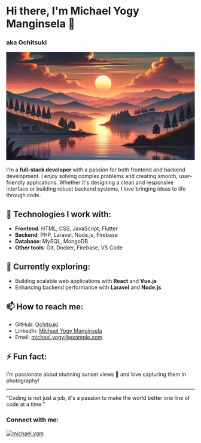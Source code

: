 # Hi there, I'm Michael Yogy Manginsela 👋
### aka Ochitsuki

![Banner](sunset_banner.webp)

I'm a **full-stack developer** with a passion for both frontend and backend development. I enjoy solving complex problems and creating smooth, user-friendly applications. Whether it's designing a clean and responsive interface or building robust backend systems, I love bringing ideas to life through code.

## 🔧 Technologies I work with:
- **Frontend**: HTML, CSS, JavaScript, Flutter
- **Backend**: PHP, Laravel, Node.js, Firebase
- **Database**: MySQL, MongoDB
- **Other tools**: Git, Docker, Firebase, VS Code

## 🌱 Currently exploring:
- Building scalable web applications with **React** and **Vue.js**
- Enhancing backend performance with **Laravel** and **Node.js**

## 📫 How to reach me:
- GitHub: [Ochitsuki](https://github.com/Ochitsuki)
- LinkedIn: [Michael Yogy Manginsela](https://linkedin.com/in/your-link)
- Email: michael.yogy@example.com

## ⚡ Fun fact:
I’m passionate about stunning sunset views 🌅 and love capturing them in photography!

---
“Coding is not just a job, it's a passion to make the world better one line of code at a time.”


<h3 align="left">Connect with me:</h3>
<p align="left">
<a href="https://instagram.com/michael.ygm" target="blank"><img align="center" src="https://raw.githubusercontent.com/rahuldkjain/github-profile-readme-generator/master/src/images/icons/Social/instagram.svg" alt="michael.ygm" height="30" width="40" /></a>
</p>
